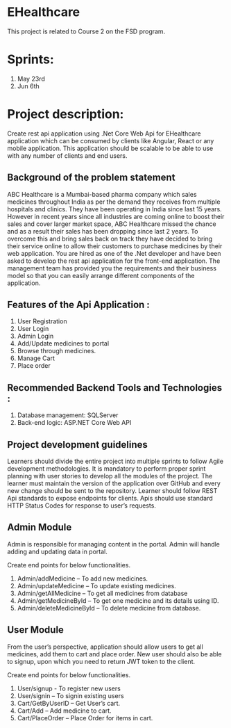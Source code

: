 # EHealthcare

This project is related to Course 2 on the FSD program.

# Sprints:
1. May 23rd
2. Jun 6th

# Project description:
Create rest api application using .Net Core Web Api for EHealthcare application which can be consumed by clients like Angular, React or any mobile application. This application should be scalable to be able to use with any number of clients and end users.
## Background of the problem statement
ABC Healthcare is a Mumbai-based pharma company which sales medicines throughout India as per the demand they receives from multiple hospitals and clinics. They have been operating in India since last 15 years.
However in recent years since all industries are coming online to boost their sales and cover larger market space, ABC Healthcare missed the chance and as a result their sales has been dropping since last 2 years. To overcome this and bring sales back on track they have decided to bring their service online to allow their customers to purchase medicines by their web application.
You are hired as one of the .Net developer and have been asked to  develop the rest api application for the front-end application. The management team has provided you the  requirements and their business model so that you can easily arrange different  components of the application. 

## Features of the Api Application :
1. User Registration 
2. User Login 
3. Admin Login
4. Add/Update medicines to portal
5. Browse through medicines. 
8. Manage Cart
9. Place order  

## Recommended Backend Tools and Technologies :
1. Database management: SQLServer  
2. Back-end logic: ASP.NET Core Web API

## Project development guidelines
Learners should divide the entire project into multiple sprints to follow Agile development methodologies.
It is mandatory to perform proper sprint planning with user stories to  develop all the modules of the project. 
The learner must maintain the version of the application over GitHub and  every new change should be sent to the repository. 
Learner should follow REST Api standards to expose endpoints for clients.
Apis should use standard HTTP Status Codes for response to user’s requests.

## Admin Module
Admin is responsible for managing content in the portal. Admin will handle adding and updating data in portal.

Create end points for below functionalities.

1. Admin/addMedicine – To add new medicines.
2. Admin/updateMedicine – To update existing medicines.
3. Admin/getAllMedicine – To get all medicines from database
4. Admin/getMedicineById – To get one medicine and its details using ID.
5. Admin/deleteMedicineById – To delete medicine from database.

## User Module
From the user’s perspective, application should allow users to get all medicines, add them to cart and place order. New user should also be able to signup, upon which you need to return JWT token to the client.

Create end points for below functionalities.

1. User/signup  - To register new users
2. User/signin – To signin existing users
3. Cart/GetByUserID – Get User’s cart.
4. Cart/Add – Add medicine to cart.
5. Cart/PlaceOrder – Place Order for items in cart.
